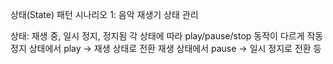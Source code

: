 상태(State) 패턴
시나리오 1: 음악 재생기 상태 관리

상태: 재생 중, 일시 정지, 정지됨
각 상태에 따라 play/pause/stop 동작이 다르게 작동
정지 상태에서 play → 재생 상태로 전환
재생 상태에서 pause → 일시 정지로 전환 등